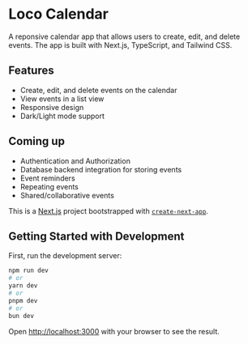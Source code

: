 # Loco Calendar

A reponsive calendar app that allows users to create, edit, and delete events. The app is built with Next.js, TypeScript, and Tailwind CSS.

## Features

- Create, edit, and delete events on the calendar
- View events in a list view
- Responsive design
- Dark/Light mode support

## Coming up
- Authentication and Authorization
- Database backend integration for storing events 
- Event reminders
- Repeating events
- Shared/collaborative events

This is a [Next.js](https://nextjs.org) project bootstrapped with [`create-next-app`](https://nextjs.org/docs/app/api-reference/cli/create-next-app).

## Getting Started with Development

First, run the development server:

```bash
npm run dev
# or
yarn dev
# or
pnpm dev
# or
bun dev
```

Open [http://localhost:3000](http://localhost:3000) with your browser to see the result.
